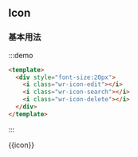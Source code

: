 ## Icon

### 基本用法

:::demo
```html
<template>
  <div style="font-size:20px">
    <i class="wr-icon-edit"></i>
    <i class="wr-icon-search"></i>
    <i class="wr-icon-delete"></i>
  </div>
</template>

```
:::

<div class="wr-icon-container">
  <div class="wr-icon-item--show" v-for="icon in $icons" :key="icon">
    <div :class="['wr-icon-item',icon]"></div>
    <div class="wr-icon-text">{{icon}}</div>
  </div>
</div>